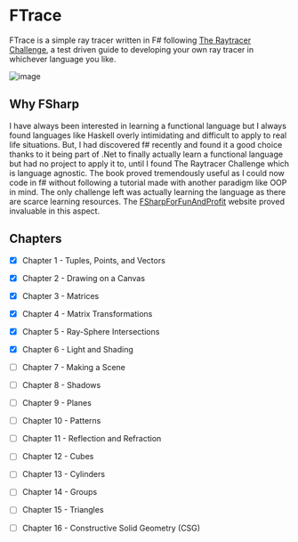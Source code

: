 # FTrace
FTrace is a simple ray tracer written in F# following [The Raytracer Challenge](https://pragprog.com/titles/jbtracer/the-ray-tracer-challenge/), 
a test driven guide to developing your own ray tracer in whichever language you like.

![image](https://user-images.githubusercontent.com/34782839/154193205-5bb73fd0-76a5-4909-882e-ee88887b87d1.png)

## Why FSharp
I have always been interested in learning a functional language but I always found languages like Haskell overly intimidating and difficult to apply to real life situations.
But, I had discovered f# recently and found it a good choice thanks to it being part of .Net to finally actually learn a functional language but had no project to apply it to, until I found The Raytracer Challenge which is language agnostic.
The book proved tremendously useful as I could now code in f# without following a tutorial made with another paradigm like OOP in mind. 
The only challenge left was actually learning the language as there are scarce learning resources. The [FSharpForFunAndProfit](https://fsharpforfunandprofit.com/) website proved invaluable in this aspect.

## Chapters
- [x] Chapter 1 - Tuples, Points, and Vectors
- [x] Chapter 2 - Drawing on a Canvas
- [x] Chapter 3 - Matrices
- [x] Chapter 4 - Matrix Transformations
- [x] Chapter 5 - Ray-Sphere Intersections
- [x] Chapter 6 - Light and Shading
- [ ] Chapter 7 - Making a Scene
- [ ] Chapter 8 - Shadows
- [ ] Chapter 9 - Planes
- [ ] Chapter 10 - Patterns
- [ ] Chapter 11 - Reflection and Refraction
- [ ] Chapter 12 - Cubes
- [ ] Chapter 13 - Cylinders
- [ ] Chapter 14 - Groups
- [ ] Chapter 15 - Triangles
- [ ] Chapter 16 - Constructive Solid Geometry (CSG)


